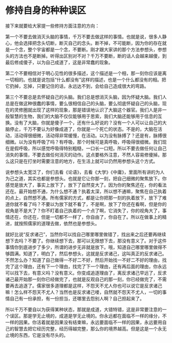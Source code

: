 # 修持自身的种种误区

接下来就要给大家提一些修持方面注意的方向：

第一个不要去做消灭头脑的事情，千万不要去做这样的事情。也就是说，很多人静心，他会选择把念头切断，断灭自己的念头。断不掉，不可能断，因为你的存在就是一个念，整个宇宙都是一个念，不要断。刚才跟大家讲的那个方法参想头，参想头的方法也不是断掉。听得出区别对不对？千万不要断，断的话人会越来越傻，到最后修成傻子，以为自己成道了，这是非常蠢的现象。

第二个不要相信对于明心见性的很多描述，这个描述是一个相，那一刻你应该是离一切相的。也就是说包括“什么都没有”这样的描述，也是一个什么都没有的相。把它扔掉，忘掉，只要记住的话，永远达不到，会给自己造成很大的弯路。

第三个不要总是去怀疑自己的头脑。我们总是想消灭头脑，因为怀疑大脑。我们人总是在做这种很蠢的事情，要么很相信自己的头脑，要么彻底怀疑自己的头脑，现在的灵修圈就出现了这样的现象，那是错误地认识了大脑这个器官。我们人是非一般智慧的生物，我们的大脑不仅仅能够用于思索，我们大脑还能够用于信息的互换。没有了大脑，你就是傻子一个，还有什么好说的？没有一个人可以让自己的大脑停止，千万不要认为好像成道了，你就是一个死亡的状态。不是的，大脑在活动，活动得很细微，活动得非常缓慢，在活动。以为没有脉搏了？还是有，脉搏很细微。以为没有呼吸了吗？有呼吸，那个时候可是真呼吸，呼吸得很细微。我们现在是假呼吸，所以感觉呼吸得特别粗糙，一口长一口短。所以不要去做任何让自己消失的事情，不要去做任何消灭的动作。这点要格外注意，不然人容易修傻掉。那么这只是在打坐时需要注意的地方，在生活上就可以仍然用参想头这个方式。

说参想头太宽泛了，你们去看《论语》，去看《大学》《中庸》，里面所有讲的为人为己之道，其实也都是参想头。也就是它让你那一刻，把自己细微的聚焦放下。你感觉是放大了，事实上放下了，放下了自然变大了。因为你的聚焦还在，你的看法还在。最开始想不通，为什么想不通？执着太深，所以想不通嘛，聚焦在自己执着的点上，自然想不通。所有儒家的方式，都是让你把那一刻的执着放下，放下了难道你就不看了吗？不要以为放下就不看了，不是啊，放下了你还在看啊，但是你的视角是不是大了？你不盯着自己执着的一个点了啊，它消失了，你的视角大了，事情还在，你还在，但是一切都不一样了，你自由了，你自在了。所以在做事上的精进，就按照儒家的道理去做，依然也是参想头。

就好比说“反求诸己”，当然你可以找自己哪里哪里做错了，找出来之后还要再继续想下去吗？不要了。你继续想下去，那可以无限想下去，那没有意义了。对于这件事情你到底进步了多少，所谓的进步无非就是放下。哦，知道自己哪里哪里做得不够圆满。知道了，明白了，然后参想头，这就是反求诸己，这叫真正的反求诸己。不然怎么办？知道了自己做得一不好二不好，然后开始找一不好二不好的理由，找完了这个理由，还有下一个理由，找完了下一个理由，还有再后面的理由，你永远可以找下去，有意义吗？没有意义。你变成追逐理由了，离反求诸己早远了，反求诸己最开始那一刻你已经做完了，也就是反观自己的那一刻，你已经做完了，不需要再去追逐了。儒家很多道理都是这样，不怨天不尤人你也可以说它是反求诸己嘛！怎么样不怨天不尤人？当然也是反求诸己喽，自然就不怨天不尤人，一切的事情自己有一份承担，有一份担当，还哪里去怨别人啊？自己担起来了。

所以千万不要自以为获得某种状态，那就是成道，大错特错，这是非常要注意的一个误区。那是学无止境的，成道是学无止境的。你永远都在面临不一样的缘分，不一样的因果。你活着就是因果没有结束嘛，永远要面临不一样的因果，永远要用自己的智慧去把它经历完整，经历得越完整，那么你的境界越高。但是这是一个永无止境的东西，它是没有尽头的。

